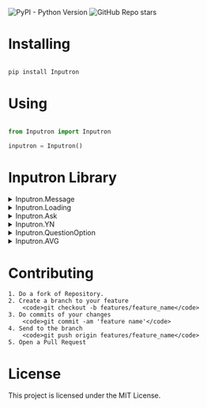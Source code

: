 ![PyPI - Python Version](https://img.shields.io/pypi/pyversions/Inputron)
![GitHub Repo stars](https://img.shields.io/github/stars/G4brielXavier/Inputron)


# Installing

```bash

pip install Inputron

```

# Using

```python

from Inputron import Inputron

inputron = Inputron()
```

# Inputron Library

<details>
    <summary>Inputron.Message</summary>

    Message(msg: str, title:str = "", space:bool = False, iserror:bool = False)

    Create better outputs messages, alerts with this function. 
        
    Arguments:
        <h5>msg</h5> {<code>String</code>} Set your message here.
        <h5>title</h5> {<code>String</code>} The Message Title. [Optional]
        <h5>space</h5> {<code>Bool</code>} If has space or not. [Optional] default=False
        <h5>iserror</h5> {<code>Bool</code>} If the message is to sinalize a error or not. [Optional] default=False
        <h5>alert</h5> {<code>Bool</code>} If True, add a Warn or Error after of title. [Optional] default=True
        <h5>separate</h5> {<code>String</code>} It's the separator among title and msg. [Optional] default="-"

</details>

<details>
    <summary>Inputron.Loading</summary>

    Loading(msg: str = "Loading", msgComplete: str = "Complete", speed: float = 0.1, repeatTimes: int = 10, icon: list = ["...", "°..", ".°.", "..°"])

    Create a loader in format of terminal, manage and the Icon.
        
    Arguments:
        <h5>msg</h5> {<code>String</code>} Set here your text to show while is loading.
        <h5>msgComplete</h5> {<code>String</code>} It is message that will be shown. [Optional]
        <h5>speed</h5> {<code>Float</code>} It is interval in each rotated. [Optional] default=0.1
        <h5>repeatTimes</h5> {<code>Int</code>} It is amount of time that the icon spins. [Optional] default=10
        <h5>icon</h5> {<code>List</code>} It is the icon strings, change to other if you want. [Optional] default=["...", "°..", ".°.", "..°"]

</details>

<details>
    <summary>Inputron.Ask</summary>

    Ask(ask:str, space:bool = True, isInt:bool = False, isFloat:bool = False, spaceleft:bool = True, beforesignal:str = ">", aftersignal:str = ":")

    Use this function to ask some information of user.
        
    Arguments:
        <h5>ask</h5> {<code>String</code>} It is your ask 
        <h5>space</h5> {<code>Bool</code>} If your asks will have spaces on top of below. [Optional] default=True
        <h5>isInt</h5> {<code>Bool</code>} If you want that be returned in Integer format. [Optional] default=False
        <h5>isFloat</h5> {<code>Bool</code>} If you want that be returned in Floating format. [Optional] default=False
        <h5>spaceleft</h5> {<code>Bool</code>} if you want that have a space in left side of ask. [Optional] default=True
        <h5>beforesignal</h5> {<code>String</code>} It's the signal before of ask. [Optional] default=">"
        <h5>aftersignal</h5> {<code>String</code>} It's the signal after of ask. [Optional] default=":"

</details>

<details>
    <summary>Inputron.YN</summary>

    YN(ask:str, title:str = 'Question', space:bool = True)

    Use this function to obtain two answer, Yes or No, you can change the options.
        
    Arguments:
        <h5>ask</h5> {<code>String</code>} It is your ask.
        <h5>title</h5> {<code>String</code>} It is the title of question. [Optional] default='Question'
        <h5>space</h5> {<code>Bool</code>} If your asks will have spaces on top or below. [Optional] default=True

    Return:
        Boolean: True to Yes and False to No.

</details>

<details>
    <summary>Inputron.QuestionOption</summary>

    QuestionOption(ask:str, title:str = 'Question', space:bool = True, options=["Option 1", "Option 2", "Option 3", "Option 4"])

    Use this function to obtain two answer, Yes or No, you can change the options.
        
    Arguments:
        <h5>ask</h5> {<code>String</code>} It is your ask.
        <h5>title</h5> {<code>String</code>} It is the title of question. [Optional] default='Question'
        <h5>space</h5> {<code>Bool</code>} If your asks will have spaces on top or below. [Optional] default=True
        <h5>options</h5> {<code>List</code>} It's your options. [Optional] default=["Option 1", "Option 2", "Option 3", "Option 4"]

    Return:
        String: It's return the option chosen.

</details>

<details>
    <summary>Inputron.AVG</summary>

    AVG(content:list, binsCalc:int = 4, isInt:bool = False, isFloat:bool = True, isStr:bool = False)

    Use this function to calc Average of numbers to Grades.
        
    Arguments:
        <h5>content</h5> {<code>List</code>} This is the list of numbers that will be used to calc.
        <h5>binsCalc</h5> {<code>Int</code>} It is the divider of calc. [Optional] default=4
        <h5>isInt</h5> {<code>Bool</code>} If the return is in integer format. [Optional] default=False
        <h5>isFloat</h5> {<code>Bool</code>} If the return is in floating format. [Optional] default=True
        <h5>isStr</h5> {<code>Bool</code>} If the return is in string format. [Optional] default=False

</details>



# Contributing

    1. Do a fork of Repository.
    2. Create a branch to your feature 
        <code>git checkout -b features/feature_name</code>
    3. Do commits of your changes
        <code>git commit -am 'feature name'</code>
    4. Send to the branch
        <code>git push origin features/feature_name</code>
    5. Open a Pull Request 

# License

<p>This project is licensed under the MIT License.</p>







